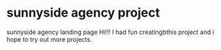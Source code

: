 # sunnyside agency project
 sunnyside agency landing page
Hi!!! I had fun creatingbthis project and i hope to try out more projects.
